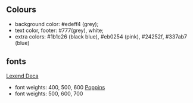## Colours
* background color: #edeff4 (grey);
* text color, footer: #777(grey), white;
* extra colors: #1b1c26 (black blue), #eb0254 (pink), #24252f, #337ab7 (blue)

## fonts
[Lexend Deca](https://fonts.google.com/specimen/Lexend+Deca?query=lexend)
* font weights: 400, 500, 600
[Poppins](https://fonts.google.com/specimen/Poppins?query=poppin) 
* font weights: 500, 600, 700
